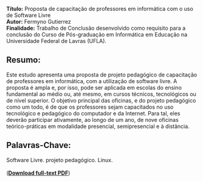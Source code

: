 **Título:** Proposta de capacitação de professores em informática com o uso de Software Livre    
**Autor:** Fermyno Gutierrez  
**Finalidade:** Trabalho de Conclusão desenvolvido como requisito para a conclusão do Curso de Pós-graduação em Informática em Educação na Universidade Federal de Lavras (UFLA).  

## Resumo:

Este estudo apresenta uma proposta de projeto pedagógico de capacitação de professores em informática, com a utilização de software livre. A proposta é ampla e, por isso, pode ser aplicada em escolas do ensino fundamental ao médio ou, até mesmo, em cursos técnicos, tecnológicos ou de nível superior. O objetivo principal das oficinas, e do projeto pedagógico como um todo, é de que os professores sejam capacitados no uso tecnológico e pedagógico do computador e da Internet. Para tal, eles deverão participar ativamente, ao longo de um ano, de nove oficinas teórico-práticas em modalidade presencial, semipresencial e à distância.

## Palavras-Chave:

Software Livre. projeto pedagógico. Linux.  
\
([**Download full-text PDF**](https://github.com/fermyno/scientific-research-papers/blob/main/capacitacao-de-professores-em-informatica-com-software-livre/proposta-de-capacitacao-de-professores-em-informatica-com-software-livre.pdf))  
